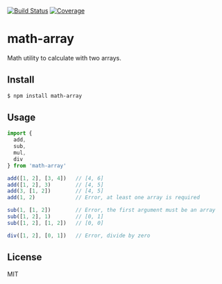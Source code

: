 [![Build Status](https://travis-ci.org/kaelzhang/node-math-array.svg?branch=master)](https://travis-ci.org/kaelzhang/node-math-array)
[![Coverage](https://codecov.io/gh/kaelzhang/node-math-array/branch/master/graph/badge.svg)](https://codecov.io/gh/kaelzhang/node-math-array)
<!-- optional appveyor tst
[![Windows Build Status](https://ci.appveyor.com/api/projects/status/github/kaelzhang/node-math-array?branch=master&svg=true)](https://ci.appveyor.com/project/kaelzhang/node-math-array)
-->
<!-- optional npm version
[![NPM version](https://badge.fury.io/js/math-array.svg)](http://badge.fury.io/js/math-array)
-->
<!-- optional npm downloads
[![npm module downloads per month](http://img.shields.io/npm/dm/math-array.svg)](https://www.npmjs.org/package/math-array)
-->
<!-- optional dependency status
[![Dependency Status](https://david-dm.org/kaelzhang/node-math-array.svg)](https://david-dm.org/kaelzhang/node-math-array)
-->

# math-array

Math utility to calculate with two arrays.

## Install

```sh
$ npm install math-array
```

## Usage

```js
import {
  add,
  sub,
  mul,
  div
} from 'math-array'

add([1, 2], [3, 4])   // [4, 6]
add([1, 2], 3)        // [4, 5]
add(3, [1, 2])        // [4, 5]
add(1, 2)             // Error, at least one array is required

sub(1, [1, 2])        // Error, the first argument must be an array
sub([1, 2], 1)        // [0, 1]
sub([1, 2], [1, 2])   // [0, 0]

div([1, 2], [0, 1])   // Error, divide by zero
```

## License

MIT
